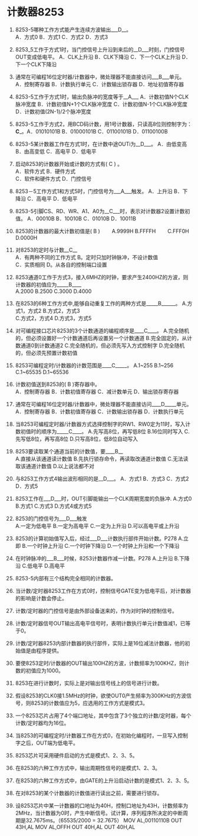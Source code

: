 # 计数器8253

1.	8253-5哪种工作方式能产生连续方波输出___D__。	
A．方式0	B．方式1	C．方式2	D．方式3		
2.	8253_5工作于方式1时，当门控信号上升沿到来后的__D___时刻，门控信号OUT变成低电平。
	A．CLK上升沿	B．CLK下降沿
C．下一个CLK上升沿	D．下一个CLK下降沿	  
3.	通常在可编程16位定时器/计数器中，微处理器不能直接访问___B___单元。
	A．控制寄存器	 B．计数执行单元
	C．计数输出锁存器	D．地址初值寄存器	
4.	8253-5工作于方式1时，输出负脉冲的宽度等于__A___
	A．计数初值N个CLK脉冲宽度	B．计数初值N+1个CLK脉冲宽度
C．计数初值N-1个CLK脉冲宽度	D．计数初值(2N-1)/2个脉冲宽度    
5.	8253-5工作于方式2，用BCD码计数，用1号计数器，只读高8位则控制字为：__C___。A．01010101B	B．01000101B	
C．01100101B	D．01100100B	
6.	8253-5某计数器工作在方式1时，在计数中途OUTi为__D___。
A．由低变高 	B．由高变低
C．高电平	D．低电平  	
7.	启动8253的计数器开始或计数的方式有(  C   ) 。      
A．软件方式          B．硬件方式      
C．软件和硬件方式    D．门控信号  
8.	8253－5工作方式1和方式5时，门控信号为___A___触发。
	A．上升沿   B．下降沿	C．高电平	D．低电平	
9.	8253-5引脚CS、RD、WR、A1、A0为__C___时，表示对计数器2设置计数初值。
A．00010B	B．10010B   C．01010B	D．10011B	
10.	8253的计数器的最大计数初值是(      B     )
　　A.9999H            B.FFFFH
　　C.FFF0H            D.0000H
11.	对8253的定时与计数__C__	
A．有两种不同的工作方式	B。定时只加时钟脉冲，不设计数值	
C．实质相同	D。从各自的控制端口设置
12.	8253通道0工作于方式3，接入6MHZ的时钟，要求产生2400HZ的方波，则计数器的初值应为_____B____	
A.2000 	    B.2500 	C.3000	  D.4000
13.	在8253的6种工作方式中,能够自动重复工作的两种方式是_____B______。
A.方式1，方式2	B.方式2，方式3	
C.方式2，方式4	D.方式3，方式5
14.	对可编程接口芯片8253的3个计数通道的编程顺序是____C____。
A.完全随机的，但必须设置好一个计数通道后再设置另一个计数通道
B.完全固定的，从计数通道0到计数通道2
C.完全随机的，但必须先写入方式控制字
D.完全随机的，但必须先预置计数初值
15.	8253可编程定时/计数器的计数范围是____C_____。
A.1~255	B.1~256	C.1~65535	D.1~65536
16.	计数初值送到8253的(  B  )寄存器中。      
A．控制寄存器       B．计数初值寄存器
C．减计数单元       D．输出锁存寄存器  
17.	通常在可编程16位定时器/计数器中，微处理器不能直接访问____D_____单元。
A．控制寄存器	B．计数初值寄存器
C．计数输出锁存器	D．计数执行单元
18.	当8253可编程定时器/计数器方式选择控制字的RW1、RW0定为11时，写入计数初值时的顺序为_____C____。
A.先写高8位，再写低8位       B.16位同时写入
C.先写低8位，再写高8位        D.只写高8位，低8位自动写入
19.	8253要读取某个通道当前的计数值，要____B__	
A.直接从该通道读计数值
B.先执行锁存命令，再读取改通道计数值
C.无法读取该通道计数值
D.以上说法都不对
20.	与8253工作方式4输出波形相同的是__D___。
A．方式1	B．方式3	C．方式2	D．方式5
21.	8253工作在___D___时，OUT引脚能输出一个CLK周期宽度的负脉冲.
 A.方式0   B.方式1     C.方式3    D.方式4或方式5
22.	8253的门控信号为___D___触发  
A.一定为低电平  B.一定为高电平    C.一定为上升沿   D.可以高电平或上升沿
23.	8253的计算初始值写入后，经过___D___计数执行部件开始计数。P278
A.立即  B.一个时钟上升沿   C.一个时钟下降沿  D.一个时钟上升沿和一个下降沿
24.	在时钟脉冲的___B___时候，8253计数器作减一计数。P278
A.上升沿   B.下降沿  C.低电平    D.高电平

1.	8253-5内部有三个结构完全相同的计数器。
2.	当计数/定时器8253工作在方式0时，控制信号GATE变为低电平后，对计数器的影响是计数会停止。
3.	计数/定时器的门控信号是由外部设备送来的，作为对时钟的控制信号。
4.	计数/定时器信号OUT输出高电平信号时，表明计数执行单元计数值减1，已等于0。
6.	计数/定时器8253内部计数器的执行部件，实际上是16位减法计数器，他的初始值是由程序提供。
7.	要使8253定时/计数器的OUT输出100HZ的方波，计数频率为100KHZ，则计数的初值应为1000。
8.	8253在进行计数时，实际上是对输出信号线上的信号进行计数。
9.	假设8253的CLK0接1.5MHz的时钟，欲使OUT0产生频率为300KHz的方波信号，则8253的计数值应为5，应选用的工作方式是模式3。
10.	一个8253芯片占用了4个端口地址，其中包含了3个独立的计数/定时器，每个计数/定时器均为16位。
11.	当8253的可编程定时/计数器工作在方式0，在初始化编程时，一旦写入控制字之后，OUT端为低电平。
12.	8253芯片可采用硬件启动的方式是模式1、2、3、5。
13.	在8253的六种工作方式中，输出周期性信号的是模式1、2、3。
14.	在8253的六种工作方式中，由GATE的上升沿启动计数的是模式1、2、3、5。
15.	在对8253的某个计数器的计数值进行读出之前，需要进行锁存。
16.	设8253芯片中某一计数器的口地址为40H，控制口地址为43H，计数频率为2MHz，当计数器为0时，产生中断信号。试计算，序列程序所决定的中断周期是32.7675ms。（65535/2000 = 32.7675）
MOV AL,00110110B 
OUT 43H,AL 
MOV AL,OFFH 
OUT 40H,AL 
OUT 40H,AL  
